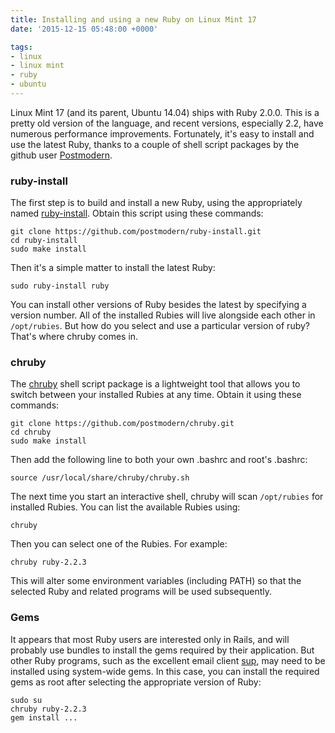 ```yaml
---
title: Installing and using a new Ruby on Linux Mint 17
date: '2015-12-15 05:48:00 +0000'

tags:
- linux
- linux mint
- ruby
- ubuntu
---
```

Linux Mint 17 (and its parent, Ubuntu 14.04) ships with Ruby 2.0.0.  This is
a pretty old version of the language, and recent versions, especially 2.2,
have numerous performance improvements.  Fortunately, it's easy to install
and use the latest Ruby, <!--more--> thanks to a couple of shell script packages
by the github user [Postmodern](https://github.com/postmodern).

### ruby-install

The first step is to build and install a new Ruby, using the appropriately
named [ruby-install](https://github.com/postmodern/ruby-install).  Obtain
this script using these commands:

    git clone https://github.com/postmodern/ruby-install.git
    cd ruby-install
    sudo make install

Then it's a simple matter to install the latest Ruby:

    sudo ruby-install ruby

You can install other versions of Ruby besides the latest by specifying a version
number.  All of the installed Rubies will live alongside each other
in `/opt/rubies`.  But how do you select and use a particular version of
ruby?  That's where chruby comes in.

### chruby

The [chruby](https://github.com/postmodern/chruby) shell script package is
a lightweight tool that allows you to switch between your installed Rubies
at any time.  Obtain it using these commands:

    git clone https://github.com/postmodern/chruby.git
    cd chruby
    sudo make install

Then add the following line to both your own .bashrc and root's .bashrc:

    source /usr/local/share/chruby/chruby.sh

The next time you start an interactive shell, chruby will scan `/opt/rubies` for installed
Rubies.  You can list the available Rubies using:

    chruby

Then you can select one of the Rubies.  For example:

    chruby ruby-2.2.3

This will alter some environment variables (including PATH) so that the selected
Ruby and related programs will be used subsequently.

### Gems

It appears that most Ruby users are interested only in Rails, and will probably
use bundles to install the gems required by their application.  But other Ruby
programs, such as the excellent email client [sup](http://supmua.org/), may need
to be installed using system-wide gems.  In this case, you can install the required
gems as root after selecting the appropriate version of Ruby:

    sudo su
    chruby ruby-2.2.3
    gem install ...
